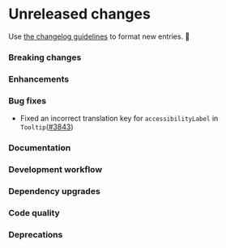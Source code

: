 # Unreleased changes

Use [the changelog guidelines](https://git.io/polaris-changelog-guidelines) to format new entries. 💜

### Breaking changes

### Enhancements

### Bug fixes

- Fixed an incorrect translation key for `accessibilityLabel` in `Tooltip`([#3843](https://github.com/Shopify/polaris-react/pull/3843))

### Documentation

### Development workflow

### Dependency upgrades

### Code quality

### Deprecations
